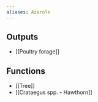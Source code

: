 ```yaml
---
aliases: Azarole
---
```

## Outputs
- [[Poultry forage]]

## Functions
- [[Tree]]
- [[Crataegus spp. - Hawthorn]]